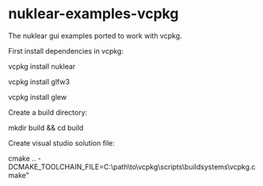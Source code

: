 # nuklear-examples-vcpkg
The nuklear gui examples ported to work with vcpkg.

First install dependencies in vcpkg:

vcpkg install nuklear

vcpkg install glfw3

vcpkg install glew




Create a build directory:

mkdir build && cd build



Create visual studio solution file:

cmake .. -DCMAKE_TOOLCHAIN_FILE=C:\path\to\vcpkg\scripts\buildsystems\vcpkg.cmake"

